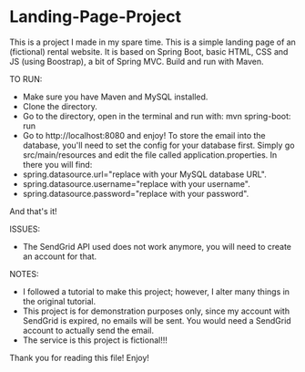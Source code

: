 # Landing-Page-Project
This is a project I made in my spare time.
This is a simple landing page of an (fictional) rental website. It is based on Spring Boot, basic HTML, CSS and JS (using Boostrap), a bit of Spring MVC. Build and run with Maven.

TO RUN:
- Make sure you have Maven and MySQL installed.
- Clone the directory.
- Go to the directory, open in the terminal and run with: mvn spring-boot: run
- Go to http://localhost:8080 and enjoy!
To store the email into the database, you'll need to set the config for your database first. Simply go src/main/resources and edit the file called application.properties.
In there you will find:
- spring.datasource.url="replace with your MySQL database URL".
- spring.datasource.username="replace with your username".
- spring.datasource.password="replace with your password".


And that's it!

ISSUES:
- The SendGrid API used does not work anymore, you will need to create an account for that.

NOTES:
- I followed a tutorial to make this project; however, I alter many things in the original tutorial.
- This project is for demonstration purposes only, since my account with SendGrid is expired, no emails will be sent. You would need a SendGrid account to actually send the email.
- The service is this project is fictional!!!

Thank you for reading this file! Enjoy!

